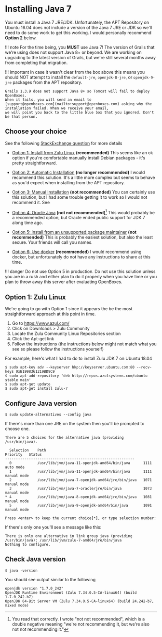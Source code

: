 # Installing Java 7
You must install a Java 7 JRE/JDK. Unfortunately, the APT Repository on Ubuntu 16.04 does not include a version 
of the Java 7 JRE or JDK so we'll need to do some work to get this working. I would personally recommend 
**Option 2** below.


!!! note
    For the time being, you **MUST** use Java 7! The version of Grails that we're using does not support Java 8+ or 
    beyond. We are working on upgrading to the latest version of Grails, but we're still several months away from 
    completing that migration. 

!!! important
    In case it wasn't clear from the box above this means you should NOT attempt to install the `default-jre`, 
    `openjdk-8-jre`, or `openjdk-9-jre` packages from the APT repository. 
    
    Grails 1.3.9 does not support Java 8+ so Tomcat will fail to deploy OpenBoxes. 
    When it fails, you will send an email to 
    [support@openboxes.com](mailto:support@openboxes.com) asking why the installation failed. When we receive your email, 
    we will point you back to the little blue box that you ignored. Don't be that person.

## Choose your choice
See the following [StackExchange question](https://askubuntu.com/questions/761127/how-do-i-install-openjdk-7-on-ubuntu-16-04-or-higher) for more details 

* [Option 1: Install from Zulu Linux](https://askubuntu.com/a/840945) **(recommended)**
This seems like an ok option if you're comfortable manually install Debian packages - it's pretty straightforward.

* [Option 2: Automatic Installation](https://askubuntu.com/a/803616) **(no longer recommended)** 
    I would recommend this solution. It's a little more complex but seems to behave as you'd expect when installing 
from the APT repository.

* [Option 3: Manual Installation](https://askubuntu.com/a/803616) **(not recommended)** You can certainly use this solution, but I had some trouble getting it to work so I would not recommend it. See 

* [Option 4: Oracle Java](https://askubuntu.com/a/761527) **(not not recommended)**[^1]
This would probably be a recommended option, but Oracle ended public support for JDK 7 along time ago.

* [Option 5: Install from an unsupported package maintainer](https://askubuntu.com/a/761527) **(not recommended)**
This is probably the easiest solution, but also the least secure. Your friends will call you names.

* [Option 6: Use docker](https://askubuntu.com/a/1059859) **(recommended)** I would recommend using docker, but unfortunately do not have any instructions to share at this time.

!!! danger
    Do not use Option 5 in production. Do not use this solution unless you are in a rush and either plan to do it 
    properly when you have time or you plan to throw away this server after evaluating OpenBoxes. 

[^1]: You read that correctly. I wrote "not not recommended", which is a double negative meaning 
"we're not recommending it, but we're also not not recommending it."

## Option 1: Zulu Linux
We're going to go with Option 1 since it appears the be the most straightforward approach at this point in time.

1. Go to <https://www.azul.com/>
1. Click on Downloads > Zulu Community
1. Locate the Zulu Community Linux Repositories section
1. Click the Apt-get link
1. Follow the instructions (the instructions below might not match what you see so please follow the instructions yourself)

For example, here's what I had to do to install Zulu JDK 7 on Ubuntu 18.04
```
$ sudo apt-key adv --keyserver hkp://keyserver.ubuntu.com:80 --recv-keys 0xB1998361219BD9C9
$ sudo apt-add-repository 'deb http://repos.azulsystems.com/ubuntu stable main'
$ sudo apt-get update
$ sudo apt-get install zulu-7
```

## Configure Java version 
```
$ sudo update-alternatives --config java
```
If there's more than one JRE on the system then you'll be prompted to choose one.
```
There are 5 choices for the alternative java (providing /usr/bin/java).

  Selection    Path                                            Priority   Status
------------------------------------------------------------
  0            /usr/lib/jvm/java-11-openjdk-amd64/bin/java      1111      auto mode
  1            /usr/lib/jvm/java-11-openjdk-amd64/bin/java      1111      manual mode
  2            /usr/lib/jvm/java-7-openjdk-amd64/jre/bin/java   1071      manual mode
  3            /usr/lib/jvm/java-7-oracle/jre/bin/java          1073      manual mode
* 4            /usr/lib/jvm/java-8-openjdk-amd64/jre/bin/java   1081      manual mode
  5            /usr/lib/jvm/java-9-openjdk-amd64/bin/java       1091      manual mode

Press <enter> to keep the current choice[*], or type selection number: 
```
If there's only one you'll see a message like this:
```
There is only one alternative in link group java (providing /usr/bin/java): /usr/lib/jvm/zulu-7-amd64/jre/bin/java
Nothing to configure.
```

## Check Java version
```
$ java -version
```

You should see output similar to the following
```
openjdk version "1.7.0_242"
OpenJDK Runtime Environment (Zulu 7.34.0.5-CA-linux64) (build 1.7.0_242-b7)
OpenJDK 64-Bit Server VM (Zulu 7.34.0.5-CA-linux64) (build 24.242-b7, mixed mode)
```
